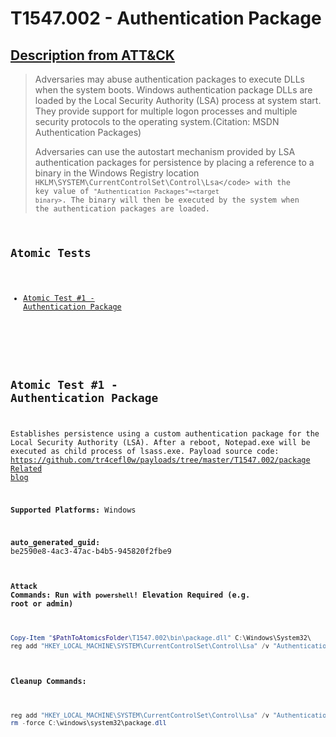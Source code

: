 # T1547.002 - Authentication Package
## [Description from ATT&CK](https://attack.mitre.org/techniques/T1547/002)
<blockquote>Adversaries may abuse authentication packages to execute DLLs when the system boots. Windows authentication package DLLs are loaded by the Local Security Authority (LSA) process at system start. They provide support for multiple logon processes and multiple security protocols to the operating system.(Citation: MSDN Authentication Packages)

Adversaries can use the autostart mechanism provided by LSA authentication packages for persistence by placing a reference to a binary in the Windows Registry location <code>HKLM\SYSTEM\CurrentControlSet\Control\Lsa\</code> with the key value of <code>"Authentication Packages"=&lt;target binary&gt;</code>. The binary will then be executed by the system when the authentication packages are loaded.</blockquote>

## Atomic Tests

- [Atomic Test #1 - Authentication Package](#atomic-test-1---authentication-package)


<br/>

## Atomic Test #1 - Authentication Package
Establishes persistence using a custom authentication package for the Local Security Authority (LSA).
After a reboot, Notepad.exe will be executed as child process of lsass.exe.
Payload source code: https://github.com/tr4cefl0w/payloads/tree/master/T1547.002/package
[Related blog](https://pentestlab.blog/2019/10/21/persistence-security-support-provider/)

**Supported Platforms:** Windows


**auto_generated_guid:** be2590e8-4ac3-47ac-b4b5-945820f2fbe9






#### Attack Commands: Run with `powershell`!  Elevation Required (e.g. root or admin) 


```powershell
Copy-Item "$PathToAtomicsFolder\T1547.002\bin\package.dll" C:\Windows\System32\
reg add "HKEY_LOCAL_MACHINE\SYSTEM\CurrentControlSet\Control\Lsa" /v "Authentication Packages" /t REG_MULTI_SZ /d "msv1_0\0package.dll" /f
```

#### Cleanup Commands:
```powershell
reg add "HKEY_LOCAL_MACHINE\SYSTEM\CurrentControlSet\Control\Lsa" /v "Authentication Packages" /t REG_MULTI_SZ /d "msv1_0" /f
rm -force C:\windows\system32\package.dll
```





<br/>
